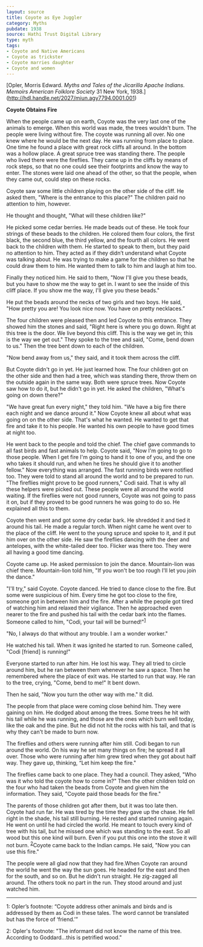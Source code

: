 ```yaml
---
layout: source
title: Coyote as Eye Juggler
category: Myths
pubdate: 1938
source: Hathi Trust Digital Library 
type: myth
tags:
- Coyote and Native Americans
- Coyote as trickster
- Coyote marries daughter 
- Coyote and women 
---
```


[Opler, Morris Edward. *Myths and Tales of the Jicarilla Apache Indians.* *Memoirs American Folklore Society* 31 New York, 1938.] (http://hdl.handle.net/2027/miun.agy7794.0001.001)

**Coyote Obtains Fire**

When the people came up on earth, Coyote was the very last one of the animals to emerge.  When this world was made, the trees wouldn't burn. The people were living without fire.  The coyote was running all over. No one knew where he would be the next day. He was running from place to place. One time he found a place with great rock cliffs all around. In the bottom was a hollow place. A great spruce tree was standing there. The people who lived there were the fireflies. They came up in the cliffs by means of rock steps, so that no one could see their footprints and know the way to enter. The stones were laid one ahead of the other, so that the people, when they came out, could step on these rocks.

Coyote saw some little children playing on the other side of the cliff. He asked them, "Where is the entrance to this place?"
The children paid no attention to him, however.

He thought and thought, "What will these children like?"

He picked some cedar berries. He made beads out of these. He took four strings of these beads to the children. He colored them four colors, the first black, the second blue, the third yellow, and the fourth all colors. He went back to the children with them. He started to speak to them, but they paid no attention to him. They acted as if they didn’t understand what Coyote was talking about. He was trying to make a game for the children so that he could draw them to him. He wanted them to talk to him and laugh at him too.

Finally they noticed him. He said to them, "Now I'll give you these beads, but you have to show me the way to get in. I want to see the inside of this cliff place. If you show me the way, I'll give you these beads."

He put the beads around the necks of two girls and two boys. He said, "How pretty you are! You look nice now. You have on pretty necklaces.”

The four children were pleased then and led Coyote to this entrance. They showed him the stones and said, "Right here is where you go down. Right at this tree is the door. We live beyond this cliff. This is the way we get in; this is the way we get out."
They spoke to the tree and said, "Come, bend down to us." Then the tree bent down to each of the children.

"Now bend away from us," they said, and it took them across the cliff.

But Coyote didn't go in yet. He just learned how. The four children got on the other side and then had a tree, which was standing there, throw them on the outside again in the same way. Both were spruce trees. Now Coyote saw how to do it, but he didn't go in yet. He asked the children, "What's going on down there?"

"We have great fun every night," they told him. "We have a big fire there each night and we dance around it." Now Coyote knew all about what was going on on the other side. That's what he wanted. He wanted to get that fire and take it to his people. He wanted his own people to have good times at night too.  

He went back to the people and told the chief. The chief gave commands to all fast birds and fast animals to help. Coyote said, "Now I'm going to go to those people. When I get fire I'm going to hand it to one of you, and the one who takes it should run, and when he tires he should give it to another fellow." Now everything was arranged.	The fast running  birds were notified too. They were told to stand all around the world and to be prepared to run. "The fireflies might prove to be good runners," Codi said.  That is why all these helpers were picked out.  These people were all around the world waiting. If the fireflies were not good runners, Coyote was not going to pass it on, but if they proved to be good runners he was going to do so. He explained all this to them.

Coyote then went and got some dry cedar bark. He shredded it and tied it around his tail. He made a regular torch. When night came he went over to the place of the cliff. He went to the young spruce and spoke to it, and it put him over on the other side.
He saw the fireflies dancing with the deer and antelopes, with the white-tailed deer too. Flicker was there too. They were all having a good time dancing.

Coyote came up.  He asked permission to join the dance. Mountain-lion was chief there. Mountain-lion told him, "If you won't be too rough I'll let you join the dance." 

"I'll try," said Coyote. Coyote danced. He tried to dance close to the fire. But some were suspicious of him. Every time he got too close to the fire, someone got in between him and the fire. After a while the people got tired of watching him and relaxed their vigilance. Then he approached even nearer to the fire and pushed his tail with the cedar bark into the flames. Someone called to him, "Codi, your tail will be burned!"<sup>[1](#myfootnote1)</sup>

"No, I always do that without any trouble. I am a wonder worker."

He watched his tail. When it was ignited he started to run. Someone called, "Codi [friend] is running!"

Everyone started to run after him. He lost his way. They all tried to circle around him, but he ran between them whenever he saw a space. Then he remembered where the place of exit was. He started to run that  way. He ran to the tree, crying, "Come, bend to me!" It bent down.

Then he said, "Now you turn the other way with me." It did.

The people from that place were coming close behind him. They were gaining on him. He dodged about among the trees. Some trees he hit with his tail while he was running, and those are the ones which burn well today, like the oak and the pine. But he did not hit the rocks with his tail, and that is why they can't be made to burn now.

The fireflies and others were running after him still. Codi began to run around the world. On his way he set many things on fire; he spread it all over. Those who were running after him grew tired when they got about half way. They gave up, thinking, “Let him keep the fire."

The fireflies came back to one place. They had a council. They asked, "Who was it who told the coyote how to come in?"
Then the other children told on the four who had taken the beads from Coyote and given him the information. They said, "Coyote paid those beads for the fire."

The parents of those children got after them, but it was too late then. Coyote had run far. He was tired by the time they gave up the chase. He fell right in the shade, his tail still burning. He rested and started running again. He went on until he had circled the world. He meant to touch every kind of tree with his tail, but he missed one which was standing to the east. So all wood but this one kind will burn. Even if you put this one into the stove it will not burn. <sup>[2](#myfootnote2)</sup>Coyote came back to the Indian camps. He said, "Now you can use this fire." 

The people were all glad now that they had fire.When Coyote ran around the world he went the way the sun goes. He headed for the east and then for the south, and so on. But he didn't run straight. He zig-zagged all around. The others took no part in the run. They stood around and just watched him. 
***
<a name="myfootnote1">1</a>: Opler’s footnote: “Coyote address other animals and birds and is addressed by them as Codi in these tales. The word cannot be translated but has the force of ‘friend.’”

<a name="myfootnote2">2</a>: Opler's footnote: "The informant did not know the name of this tree. According to Goddard...this is petrified wood." 
